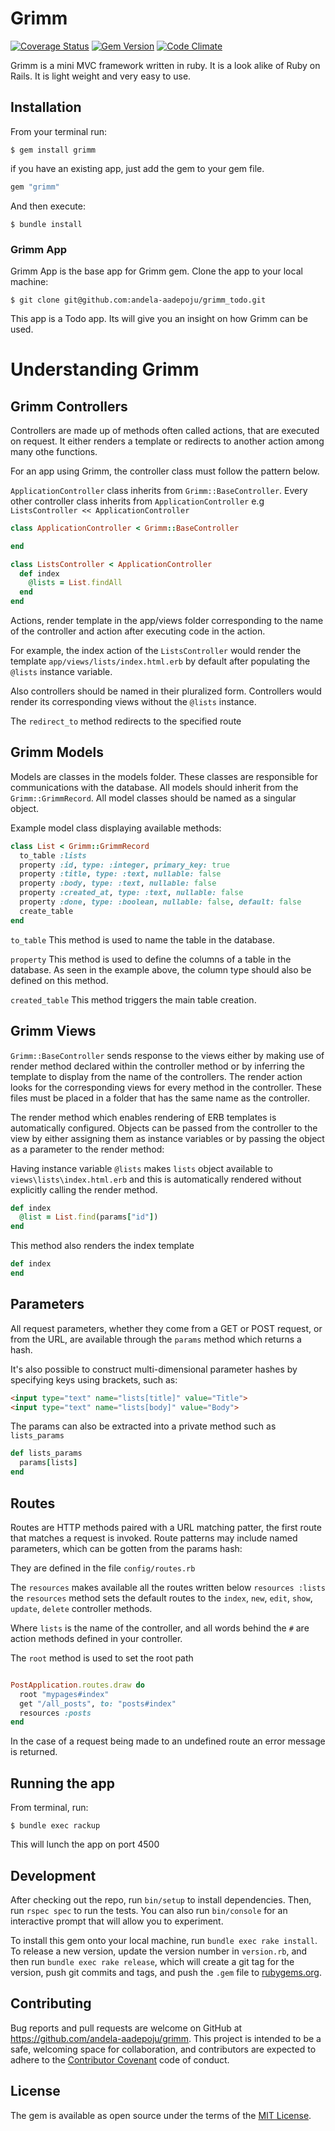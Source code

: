 # Grimm
[![Coverage Status](https://coveralls.io/repos/github/andela-aadepoju/grimm/badge.svg?branch=ch-tests-07)](https://coveralls.io/github/andela-aadepoju/grimm?branch=ch-tests-07)
[![Gem Version](https://badge.fury.io/rb/grimm.svg)](https://badge.fury.io/rb/grimm)
[![Code Climate](https://codeclimate.com/github/andela-aadepoju/grimm/badges/gpa.svg)](https://codeclimate.com/github/andela-aadepoju/grimm)

Grimm is a mini  MVC framework written in ruby. It is a look alike of Ruby on Rails. It is light weight and very easy to use.

## Installation

From your terminal run:

    $ gem install grimm

if you have an existing app, just add the gem to your gem file.

```ruby
gem "grimm"
```

And then execute:

    $ bundle install

### Grimm App
Grimm App is the base app for Grimm gem. Clone the app to your local machine:

    $ git clone git@github.com:andela-aadepoju/grimm_todo.git
This app is a Todo app. Its will give you an insight on how Grimm can be used.

# Understanding Grimm


## Grimm Controllers

Controllers are made up of methods often called actions, that are executed on request. It either renders a template or redirects to another action among many othe functions.

For an app using Grimm, the controller class must follow the pattern below.

`ApplicationController` class inherits from `Grimm::BaseController`.  Every other controller class inherits from `ApplicationController` e.g  `ListsController << ApplicationController`

```ruby
class ApplicationController < Grimm::BaseController

end

class ListsController < ApplicationController
  def index
    @lists = List.findAll
  end
end
```

Actions, render template in the app/views folder corresponding to the name of the controller and action after executing code in the action.

For example, the index action of the `ListsController` would render the template `app/views/lists/index.html.erb` by default after populating the `@lists` instance variable.

Also controllers should be named in their pluralized form. Controllers would render its corresponding views without the `@lists` instance.

The `redirect_to` method redirects to the specified route


## Grimm Models

Models are classes in the models folder. These classes are responsible for communications with the database.
All models should inherit from the `Grimm::GrimmRecord`. All model classes should be named as a singular object.

Example model class displaying available methods:

```ruby
class List < Grimm::GrimmRecord
  to_table :lists
  property :id, type: :integer, primary_key: true
  property :title, type: :text, nullable: false
  property :body, type: :text, nullable: false
  property :created_at, type: :text, nullable: false
  property :done, type: :boolean, nullable: false, default: false
  create_table
end
```

`to_table` This method is used to name the table in the database.

`property` This method is used to define the columns of a table in the database. As seen in the example above, the column type should also be defined on this method.

`created_table` This method triggers the main table creation.

## Grimm Views

`Grimm::BaseController` sends response to the views either by making use of render method declared within the controller method or by inferring the template to display from the name of the controllers. The render action looks for the corresponding views for every method in the controller. These files must be placed in a folder that has the same name as the controller.

The render method which enables rendering of ERB templates is automatically configured.
Objects can be passed from the controller to the view by either assigning them as instance variables or by passing the object as a parameter to the render method:

Having instance variable `@lists` makes `lists` object available to `views\lists\index.html.erb` and this is automatically rendered without explicitly calling the render method.

```ruby
def index
  @list = List.find(params["id"])
end
```

This method also renders the index template

```ruby
def index
end
```

## Parameters

All request parameters, whether they come from a GET or POST request, or from the URL, are available through the `params` method which returns a hash.

It's also possible to construct multi-dimensional parameter hashes by specifying keys using brackets, such as:

```html
<input type="text" name="lists[title]" value="Title">
<input type="text" name="lists[body]" value="Body">
```
The params can also be extracted into a private method such as `lists_params`

```ruby
def lists_params
  params[lists]
end
```
## Routes

Routes are HTTP methods paired with a URL matching patter, the first route that matches a request is invoked.
Route patterns may include named parameters, which can be gotten from the params hash:

They are defined in the file `config/routes.rb`

The `resources` makes available all the routes written below `resources :lists`
the `resources` method sets the default routes to the `index`, `new`, `edit`, `show`, `update`, `delete` controller methods.

Where `lists` is the name of the controller, and all words behind the `#` are action methods defined in your controller.

The `root` method is used to set the root path

```ruby

PostApplication.routes.draw do
  root "mypages#index"
  get "/all_posts", to: "posts#index"
  resources :posts
end
```

In the case of a request being made to an undefined route an error message is returned.

## Running the app
From terminal, run:

    $ bundle exec rackup

This will lunch the app on port 4500
## Development

After checking out the repo, run `bin/setup` to install dependencies. Then, run `rspec spec` to run the tests. You can also run `bin/console` for an interactive prompt that will allow you to experiment.

To install this gem onto your local machine, run `bundle exec rake install`. To release a new version, update the version number in `version.rb`, and then run `bundle exec rake release`, which will create a git tag for the version, push git commits and tags, and push the `.gem` file to [rubygems.org](https://rubygems.org).

## Contributing

Bug reports and pull requests are welcome on GitHub at https://github.com/andela-aadepoju/grimm. This project is intended to be a safe, welcoming space for collaboration, and contributors are expected to adhere to the [Contributor Covenant](contributor-covenant.org) code of conduct.


## License

The gem is available as open source under the terms of the [MIT License](http://opensource.org/licenses/MIT).
